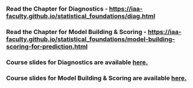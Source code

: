 
### Read the Chapter for Diagnostics - https://iaa-faculty.github.io/statistical_foundations/diag.html

### Read the Chapter for Model Building & Scoring - https://iaa-faculty.github.io/statistical_foundations/model-building-scoring-for-prediction.html

### Course slides for Diagnostics are available [here.](https://github.com/nikkhil13/msa-iaa-ncsu/blob/main/02.%20Summer%20II/AA501%20-%20Analytics%20Foundations/5%20-%20Diagnostics%20%26%20Model%20Building/5%20-%20Diagnostics.pdf)

### Course slides for Model Building & Scoring are available [here.](https://github.com/nikkhil13/msa-iaa-ncsu/blob/main/02.%20Summer%20II/AA501%20-%20Analytics%20Foundations/5%20-%20Diagnostics%20%26%20Model%20Building/6%20-%20Model%20Building%20and%20Scoring%20for%20Prediction.pdf)